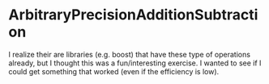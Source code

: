 # ArbitraryPrecisionAdditionSubtraction
I realize their are libraries (e.g. boost) that have these type of operations already, but I thought this was a fun/interesting exercise. I wanted to see if I could get something that worked (even if the efficiency is low).
